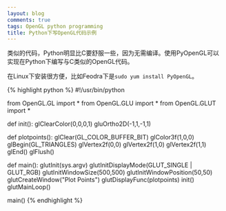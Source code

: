 ```yaml
---
layout: blog
comments: true
tags: OpenGL python programming
title: Python下写OpenGL代码示例
---
```


类似的代码，Python明显比C要舒服一些，因为无需编译。使用PyOpenGL可以实现在Python下编写与C类似的OpenGL代码。

在Linux下安装很方便，比如Feodra下是`sudo yum install PyOpenGL`。

{% highlight python %}
#!/usr/bin/python

from OpenGL.GL import *
from OpenGL.GLU import *
from OpenGL.GLUT import *

def init():
    glClearColor(0,0,0,1)
    gluOrtho2D(-1,1,-1,1)

def plotpoints():
    glClear(GL_COLOR_BUFFER_BIT)
    glColor3f(1,0,0)
    glBegin(GL_TRIANGLES)
    glVertex2f(0,0)
    glVertex2f(1,0)
    glVertex2f(1,1)
    glEnd()
    glFlush()

def main():
    glutInit(sys.argv)
    glutInitDisplayMode(GLUT_SINGLE | GLUT_RGB)
    glutInitWindowSize(500,500)
    glutInitWindowPosition(50,50)
    glutCreateWindow("Plot Points")
    glutDisplayFunc(plotpoints)
    init()
    glutMainLoop()

main()
{% endhighlight %}
